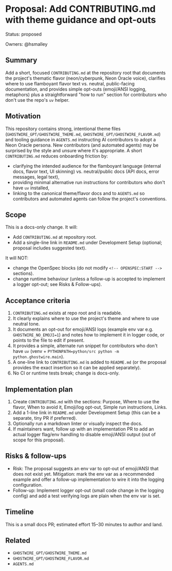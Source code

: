 <!-- OPENSPEC:START -->
# Proposal: Add CONTRIBUTING.md with theme guidance and opt-outs

Status: proposed

Owners: @hsmalley

## Summary

Add a short, focused `CONTRIBUTING.md` at the repository root that documents the project's thematic flavor (neon/cyberpunk, Neon Oracle voice), clarifies where to use flamboyant flavor text vs. neutral, public-facing documentation, and provides simple opt-outs (emoji/ANSI logging, metaphors) plus a straightforward "how to run" section for contributors who don't use the repo's `uv` helper.

## Motivation

This repository contains strong, intentional theme files (`GHOSTWIRE_GPT/GHOSTWIRE_THEME.md`, `GHOSTWIRE_GPT/GHOSTWIRE_FLAVOR.md`) and tooling guidance in `AGENTS.md` instructing AI contributors to adopt a Neon Oracle persona. New contributors (and automated agents) may be surprised by the style and unsure where it's appropriate. A short `CONTRIBUTING.md` reduces onboarding friction by:

- clarifying the intended audience for the flamboyant language (internal docs, flavor text, UI skinning) vs. neutral/public docs (API docs, error messages, legal text),
- providing minimal alternative run instructions for contributors who don't have `uv` installed,
- linking to the canonical theme/flavor docs and to `AGENTS.md` so contributors and automated agents can follow the project's conventions.

## Scope

This is a docs-only change. It will:

- Add `CONTRIBUTING.md` at repository root.
- Add a single-line link in `README.md` under Development Setup (optional; proposal includes suggested text).

It will NOT:

- change the OpenSpec blocks (do not modify `<!-- OPENSPEC:START -->` sections).
- change runtime behaviour (unless a follow-up is accepted to implement a logger opt-out; see Risks & Follow-ups).

## Acceptance criteria

1. `CONTRIBUTING.md` exists at repo root and is readable.
2. It clearly explains where to use the project's theme and where to use neutral tone.
3. It documents an opt-out for emoji/ANSI logs (example env var e.g. `GHOSTWIRE_NO_EMOJI=1`) and notes how to implement it in logger code, or points to the file to edit if present.
4. It provides a simple, alternate run snippet for contributors who don't have `uv` (venv + `PYTHONPATH=python/src python -m python.ghostwire.main`).
5. A one-line link to `CONTRIBUTING.md` is added to `README.md` (or the proposal provides the exact insertion so it can be applied separately).
6. No CI or runtime tests break; change is docs-only.

## Implementation plan

1. Create `CONTRIBUTING.md` with the sections: Purpose, Where to use the flavor, When to avoid it, Emoji/log opt-out, Simple run instructions, Links.
2. Add a 1-line link in `README.md` under Development Setup (this can be a separate, tiny PR if preferred).
3. Optionally run a markdown linter or visually inspect the docs.
4. If maintainers want, follow up with an implementation PR to add an actual logger flag/env handling to disable emoji/ANSI output (out of scope for this proposal).

## Risks & follow-ups

- Risk: The proposal suggests an env var to opt-out of emoji/ANSI that does not exist yet. Mitigation: mark the env var as a recommended example and offer a follow-up implementation to wire it into the logging configuration.
- Follow-up: Implement logger opt-out (small code change in the logging config) and add a test verifying logs are plain when the env var is set.

## Timeline

This is a small docs PR; estimated effort 15–30 minutes to author and land.

## Related

- `GHOSTWIRE_GPT/GHOSTWIRE_THEME.md`
- `GHOSTWIRE_GPT/GHOSTWIRE_FLAVOR.md`
- `AGENTS.md`

<!-- OPENSPEC:END -->
